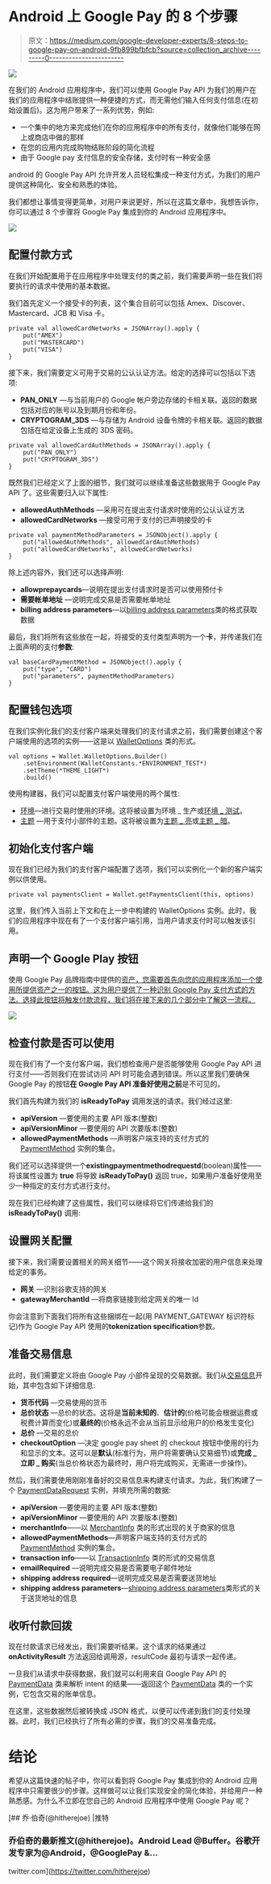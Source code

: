 # Android 上 Google Pay 的 8 个步骤

> 原文：<https://medium.com/google-developer-experts/8-steps-to-google-pay-on-android-9fb899bfbfcb?source=collection_archive---------0----------------------->

![](img/d87e8db8707c9a409857ce35f14c3f36.png)

在我们的 Android 应用程序中，我们可以使用 Google Pay API 为我们的用户在我们的应用程序中结账提供一种便捷的方式，而无需他们输入任何支付信息(在初始设置后)。这为用户带来了一系列优势，例如:

*   一个集中的地方来完成他们在你的应用程序中的所有支付，就像他们能够在网上或商店中做的那样
*   在您的应用内完成购物结账阶段的简化流程
*   由于 Google pay 支付信息的安全存储，支付时有一种安全感

android 的 Google Pay API 允许开发人员轻松集成一种支付方式，为我们的用户提供这种简化、安全和熟悉的体验。

我们都想让事情变得更简单，对用户来说更好，所以在这篇文章中，我想告诉你，你可以通过 8 个步骤将 Google Pay 集成到你的 Android 应用程序中。

![](img/1a7f67f8c10eb997b70fabc24e06c4f5.png)

## 配置付款方式

在我们开始配置用于在应用程序中处理支付的类之前，我们需要声明一些在我们将要执行的请求中使用的基本数据。

我们首先定义一个接受卡的列表，这个集合目前可以包括 Amex、Discover、Mastercard、JCB 和 Visa 卡。

```
private val allowedCardNetworks = JSONArray().apply {
    put("AMEX")
    put("MASTERCARD")
    put("VISA")
}
```

接下来，我们需要定义可用于交易的公认认证方法。给定的选择可以包括以下选项:

*   **PAN_ONLY** —与当前用户的 Google 帐户旁边存储的卡相关联。返回的数据包括对应的账号以及到期月份和年份。
*   **CRYPTOGRAM_3DS** —与存储为 Android 设备令牌的卡相关联。返回的数据包括在给定设备上生成的 3DS 密码。

```
private val allowedCardAuthMethods = JSONArray().apply {
    put("PAN_ONLY")
    put("CRYPTOGRAM_3DS")
}
```

既然我们已经定义了上面的细节，我们就可以继续准备这些数据用于 Google Pay API 了。这些需要归入以下属性:

*   **allowedAuthMethods** —采用可在提出支付请求时使用的公认认证方法
*   **allowedCardNetworks** —接受可用于支付的已声明接受的卡

```
private val paymentMethodParameters = JSONObject().apply {
    put("allowedAuthMethods", allowedCardAuthMethods)
    put("allowedCardNetworks", allowedCardNetworks)
}
```

除上述内容外，我们还可以选择声明:

*   **allowprepaycards**—说明在提出支付请求时是否可以使用预付卡
*   **需要帐单地址** —说明完成交易是否需要帐单地址
*   **billing address parameters**—以[billing address parameters](https://developers.google.com/pay/api/android/reference/object#BillingAddressParameters)类的格式获取数据

最后，我们将所有这些放在一起，将接受的支付类型声明为一个**卡**，并传递我们在上面声明的支付**参数**:

```
val baseCardPaymentMethod = JSONObject().apply {
    put("type", "CARD")
    put("parameters", paymentMethodParameters)
}
```

## 配置钱包选项

在我们实例化我们的支付客户端来处理我们的支付请求之前，我们需要创建这个客户端使用的选项的实例——这是以 [WalletOptions](https://developers.google.com/android/reference/com/google/android/gms/wallet/Wallet.WalletOptions) 类的形式。

```
val options = Wallet.WalletOptions.Builder()
    .setEnvironment(WalletConstants.*ENVIRONMENT_TEST*)
    .setTheme(*THEME_LIGHT*)
    .build()
```

使用构建器，我们可以配置支付客户端使用的两个属性:

*   [环境](https://developers.google.com/android/reference/com/google/android/gms/wallet/Wallet.WalletOptions.html#environment)—进行交易时使用的环境。这将被设置为环境 _ 生产或[环境 _ 测试](https://developers.google.com/android/reference/com/google/android/gms/wallet/WalletConstants#ENVIRONMENT_TEST)。
*   [主题](https://developers.google.com/android/reference/com/google/android/gms/wallet/Wallet.WalletOptions.html#theme) —用于支付小部件的主题。这将被设置为[主题 _ 亮](https://developers.google.com/android/reference/com/google/android/gms/wallet/WalletConstants#THEME_LIGHT)或[主题 _ 暗](https://developers.google.com/android/reference/com/google/android/gms/wallet/WalletConstants#THEME_DARK)。

## 初始化支付客户端

现在我们已经为我们的支付客户端配置了选项，我们可以实例化一个新的客户端实例以供使用。

```
private val paymentsClient = Wallet.getPaymentsClient(this, options)
```

这里，我们传入当前上下文和在上一步中构建的 WalletOptions 实例。此时，我们的应用程序中现在有了一个支付客户端引用，当用户请求支付时可以触发该引用。

## 声明一个 Google Play 按钮

使用 Google Pay 品牌指南中提供的[资产，您需要首先向您的应用程序添加一个使用所提供资产之一的按钮。这为用户提供了一种识别 Google Pay 支付方式的方法。选择此按钮将触发付款流程，我们将在接下来的几个部分中了解这一流程。](https://developers.google.com/pay/api/android/guides/brand-guidelines#payment-buttons)

![](img/fdfcab9cf25e35e65a997fc1d58eba11.png)

## 检查付款是否可以使用

现在我们有了一个支付客户端，我们想检查用户是否能够使用 Google Pay API 进行支付——否则我们在尝试访问 API 时可能会遇到错误。所以这里我们要确保 Google Pay 的按钮**在 Google Pay API 准备好使用之前**是不可见的。

我们首先构建为我们的 **isReadyToPay** 调用发送的请求。我们经过这里:

*   **apiVersion** —要使用的主要 API 版本(整数)
*   **apiVersionMinor** —要使用的 API 次要版本(整数)
*   **allowedPaymentMethods** —声明客户端支持的支付方式的 [PaymentMethod](https://developers.google.com/pay/api/android/reference/object#PaymentMethod) 实例的集合。

我们还可以选择提供一个**existingpaymentmethodrequestd**(boolean)属性——将该属性设置为 **true** 将导致 **isReadyToPay()** 返回 true，如果用户准备好使用至少一种指定的支付方式进行支付。

现在我们已经构建了这些属性，我们可以继续将它们传递给我们的 **isReadyToPay()** 调用:

## 设置网关配置

接下来，我们需要设置相关的网关细节——这个网关将接收加密的用户信息来处理给定的事务。

*   **网关** —识别谷歌支持的网关
*   **gatewayMerchantId** —将商家链接到给定网关的唯一 Id

你会注意到下面我们将所有这些捆绑在一起(用 PAYMENT_GATEWAY 标识符标记)作为 Google Pay API 使用的**tokenization specification**参数。

## 准备交易信息

此时，我们需要定义将由 Google Pay 小部件呈现的交易数据。我们从[交易信息](https://developers.google.com/pay/api/android/reference/object#TransactionInfo)开始，其中包含如下详细信息:

*   **货币代码** —交易使用的货币
*   **总价状态** —总价的状态。这将是**当前未知的**、**估计的**(价格可能会根据运费或税费计算而变化)或**最终的**(价格永远不会从当前显示给用户的价格发生变化)
*   **总价** —交易的总价
*   **checkoutOption** —决定 google pay sheet 的 checkout 按钮中使用的行为和显示的文本。这可以是**默认**(标准行为，用户将需要确认交易细节)或**完成 _ 立即 _ 购买**(当总价格状态为最终时，用户将完成购买，无需进一步操作)。

然后，我们需要使用刚刚准备好的交易信息来构建支付请求。为此，我们构建了一个 [PaymentDataRequest](https://developers.google.com/pay/api/android/reference/object#PaymentDataRequest) 实例，并填充所需的数据:

*   **apiVersion** —要使用的主要 API 版本(整数)
*   **apiVersionMinor** —要使用的 API 次要版本(整数)
*   **merchantInfo**——以 [MerchantInfo](https://developers.google.com/pay/api/android/reference/object#MerchantInfo) 类的形式出现的关于商家的信息
*   **allowedPaymentMethods**—声明客户端支持的支付方式的 [PaymentMethod](https://developers.google.com/pay/api/android/reference/object#PaymentMethod) 实例的集合。
*   **transaction info**——以 [TransactionInfo](https://developers.google.com/pay/api/android/reference/object#TransactionInfo) 类的形式的交易信息
*   **emailRequired** —说明完成交易是否需要电子邮件地址
*   **shipping address required**—说明完成交易是否需要送货地址
*   **shipping address parameters**—[shipping address parameters](https://developers.google.com/pay/api/android/reference/object#ShippingAddressParameters)类形式的关于送货地址的信息

## 收听付款回拨

现在付款请求已经发出，我们需要听结果。这个请求的结果通过 **onActivityResult** 方法返回给调用源，resultCode 最初与请求一起传递。

一旦我们从请求中获得数据，我们就可以利用来自 Google Pay API 的 [PaymentData](https://developers.google.com/android/reference/com/google/android/gms/wallet/PaymentData) 类来解析 intent 的结果——返回这个 [PaymentData](https://developers.google.com/android/reference/com/google/android/gms/wallet/PaymentData) 类的一个实例，它包含交易的账单信息。

在这里，这些数据然后被转换成 JSON 格式，以便可以传递到我们的支付处理器。此时，我们已经执行了所有必需的步骤，我们的交易准备完成。

# 结论

希望从这篇快速的帖子中，你可以看到将 Google Pay 集成到你的 Android 应用程序中只需要很少的步骤。这样做可以让我们实现安全的简化体验，并给用户一种熟悉感。为什么不立即在您自己的 Android 应用程序中使用 Google Pay 呢？

[](https://twitter.com/hitherejoe) [## 乔·伯奇(@hitherejoe) |推特

### 乔伯奇的最新推文(@hitherejoe)。Android Lead @Buffer。谷歌开发专家为@Android，@GooglePay &…

twitter.com](https://twitter.com/hitherejoe)